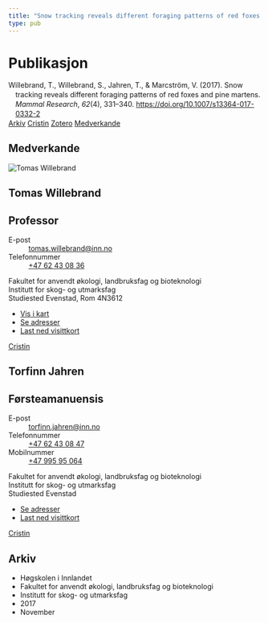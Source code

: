 ```yaml
---
title: "Snow tracking reveals different foraging patterns of red foxes and pine martens"
type: pub
---
```

<h1>Publikasjon</h1>
<article id="csl-bib-container-WVEZFI85" class="csl-bib-container">
  <div class="csl-bib-body" style="line-height: 1.35; padding-left: 1em; text-indent:-1em;">
  <div class="csl-entry">Willebrand, T., Willebrand, S., Jahren, T., &amp; Marcstr&#xF6;m, V. (2017). Snow tracking reveals different foraging patterns of red foxes and pine martens. <i>Mammal Research</i>, <i>62</i>(4), 331&#x2013;340. <a href="https://doi.org/10.1007/s13364-017-0332-2">https://doi.org/10.1007/s13364-017-0332-2</a></div>
</div>
  <div class="csl-bib-buttons">
    <a href="#taxonomy-article-WVEZFI85" class="csl-bib-button">Arkiv</a>
    <a href="https://app.cristin.no/results/show.jsf?id=1511779" alt="Cristin URL" class="csl-bib-button">Cristin</a>
    <a href="http://zotero.org/groups/5022929/items/WVEZFI85" alt="Zotero URL" class="csl-bib-button">Zotero</a>
    <a href="#contributors-article-WVEZFI85" class="csl-bib-button">Medverkande</a>
  </div>
  <div id="csl-bib-meta-container-WVEZFI85"></div>
</article>
<div id="csl-bib-meta-WVEZFI85" class="csl-bib-meta">
  <article id="contributors-article-WVEZFI85" class="contributors-article">
    <h1>Medverkande</h1>
    <div class="personas">
<div class="vrtx-hinn-person-card">
<div class="photo">
<img src="https://www.inn.no/bilder-ansatte/thomas-willebrand.jpg" alt="Tomas Willebrand" loading="lazy">
</div>
<div class="info">
<hgroup><h1>Tomas Willebrand</h1>
<h2>Professor</h2>
</hgroup><dl>
<dt>E-post</dt>
<dd>
<a href="mailto:tomas.willebrand@inn.no">tomas.willebrand@inn.no</a>
</dd>
<dt>Telefonnummer</dt>
<dd><a href="tel:+4762430836">
+47 62 43 08 36
</a></dd>
</dl>
<p>
Fakultet for anvendt økologi, landbruksfag og bioteknologi<br>
Institutt for skog- og utmarksfag<br>
Studiested Evenstad,
Rom 4N3612
</p>
<ul class="vrtx-hinn-links">
<li><a href="https://www.google.com/maps?q=60.88085,11.53750">Vis i kart</a></li>
<li><a href="https://www.inn.no/finn-en-ansatt/tomas-willebrand.html#vrtx-hinn-addresses">Se adresser</a></li>
<li><a href="https://www.inn.no/finn-en-ansatt/tomas-willebrand.html?vrtx=vcf">Last ned visittkort</a></li>
</ul>
</div>
</div>
<a href="https://app.cristin.no/persons/show.jsf?id=328268" alt="Cristin URL" class="personas-cristin">Cristin</a>
</div> <div class="personas">
<div class="vrtx-hinn-person-card">
<div class="photo">
<i class="lar la-user-circle missing-person"></i>
</div>
<div class="info">
<hgroup><h1>Torfinn Jahren</h1>
<h2>Førsteamanuensis</h2>
</hgroup><dl>
<dt>E-post</dt>
<dd>
<a href="mailto:torfinn.jahren@inn.no">torfinn.jahren@inn.no</a>
</dd>
<dt>Telefonnummer</dt>
<dd><a href="tel:+4762430847">
+47 62 43 08 47
</a></dd>
<dt>Mobilnummer</dt>
<dd><a href="tel:+4799595064">
+47 995 95 064
</a></dd>
</dl>
<p>
Fakultet for anvendt økologi, landbruksfag og bioteknologi<br>
Institutt for skog- og utmarksfag<br>
Studiested Evenstad
</p>
<ul class="vrtx-hinn-links">
<li><a href="https://www.inn.no/finn-en-ansatt/torfinn-jahren.html#vrtx-hinn-addresses">Se adresser</a></li>
<li><a href="https://www.inn.no/finn-en-ansatt/torfinn-jahren.html?vrtx=vcf">Last ned visittkort</a></li>
</ul>
</div>
</div>
<a href="https://app.cristin.no/persons/show.jsf?id=502555" alt="Cristin URL" class="personas-cristin">Cristin</a>
</div>
  </article>
  <article id="taxonomy-article-WVEZFI85" class="taxonomy-article">
    <h1>Arkiv</h1>
    <ul>
      <li>Høgskolen i Innlandet</li>
      <li>Fakultet for anvendt økologi, landbruksfag og bioteknologi</li>
      <li>Institutt for skog- og utmarksfag</li>
      <li>2017</li>
      <li>November</li>
    </ul>
  </article>
</div>
